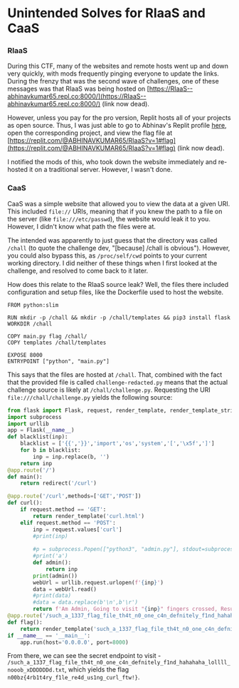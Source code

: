 # Unintended Solves for RIaaS and CaaS

### RIaaS

During this CTF, many of the websites and remote hosts went up and down very quickly, with mods frequently pinging everyone to update the links. During the frenzy that was the second wave of challenges, one of these messages was that RIaaS was being hosted on [https://RIaaS--abhinavkumar65.repl.co:8000/](https://RIaaS--abhinavkumar65.repl.co:8000/) (link now dead).

However, unless you pay for the pro version, Replit hosts all of your projects as open source. Thus, I was just able to go to Abhinav's Replit profile [here](https://replit.com/@ABHINAVKUMAR65), open the corresponding project, and view the flag file at [https://replit.com/@ABHINAVKUMAR65/RIaaS?v=1#flag](https://replit.com/@ABHINAVKUMAR65/RIaaS?v=1#flag) (link now dead).

I notified the mods of this, who took down the website immediately and re-hosted it on a traditional server. However, I wasn't done.

### CaaS

CaaS was a simple website that allowed you to view the data at a given URI. This included `file://` URIs, meaning that if you knew the path to a file on the server (like `file:///etc/passwd`), the website would leak it to you. However, I didn't know what path the files were at.

The intended was apparently to just guess that the directory was called `/chall` (to quote the challenge dev, "[because] /chall is obvious"). However, you could also bypass this, as `/proc/self/cwd` points to your current working directory. I did neither of these things when I first looked at the challenge, and resolved to come back to it later.

How does this relate to the RIaaS source leak? Well, the files there included configuration and setup files, like the Dockerfile used to host the website.

```docker
FROM python:slim

RUN mkdir -p /chall && mkdir -p /chall/templates && pip3 install flask
WORKDIR /chall

COPY main.py flag /chall/
COPY templates /chall/templates

EXPOSE 8000
ENTRYPOINT ["python", "main.py"]
```

This says that the files are hosted at `/chall`. That, combined with the fact that the provided file is called `challenge-redacted.py` means that the actual challenge source is likely at `/chall/challenge.py`. Requesting the URI `file:///chall/challenge.py` yields the following source:

```py
from flask import Flask, request, render_template, render_template_string, redirect
import subprocess
import urllib
app = Flask(__name__)
def blacklist(inp):
    blacklist = ['{{','}}','import','os','system','[','\x5f',']']
    for b in blacklist:
        inp = inp.replace(b, '')
    return inp
@app.route('/')
def main():
    return redirect('/curl')

@app.route('/curl',methods=['GET','POST'])
def curl():
    if request.method == 'GET':
        return render_template('curl.html')
    elif request.method == 'POST':
        inp = request.values['curl']
        #print(inp)
        
        #p = subprocess.Popen(["python3", "admin.py"], stdout=subprocess.PIPE, stderr=subprocess.PIPE)
        #print('a')
        def admin():
            return inp
        print(admin()) 
        webUrl = urllib.request.urlopen(f'{inp}')
        data = webUrl.read()
        #print(data)
        #data = data.replace(b'\n',b'\r')
        return f'Am Admin, Going to visit "{inp}" fingers crossed, Result:{data}</p>'
@app.route('/such_a_1337_flag_file_th4t_n0_one_c4n_defnitely_f1nd_hahahaha_lollll_nooob_xDDDDDDd.txt')
def flag():
    return render_template('such_a_1337_flag_file_th4t_n0_one_c4n_defnitely_f1nd_hahahaha_lollll_nooob_xDDDDDDd.txt')
if __name__ == '__main__':
    app.run(host='0.0.0.0', port=8000)
```

From there, we can see the secret endpoint to visit - `/such_a_1337_flag_file_th4t_n0_one_c4n_defnitely_f1nd_hahahaha_lollll_nooob_xDDDDDDd.txt`, which yields the flag `n00bz{4rb1t4ry_f1le_re4d_us1ng_curl_ftw!}`.
